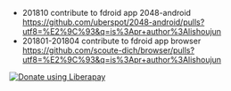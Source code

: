 - 201810 
  contribute to fdroid app 2048-android
  https://github.com/uberspot/2048-android/pulls?utf8=%E2%9C%93&q=is%3Apr+author%3Alishoujun
- 201801-201804 
  contribute to fdroid app browser  
  https://github.com/scoute-dich/browser/pulls?utf8=%E2%9C%93&q=is%3Apr+author%3Alishoujun

<script src="https://liberapay.com/lishoujun/widgets/button.js"></script>
<noscript><a href="https://liberapay.com/lishoujun/donate"><img alt="Donate using Liberapay" src="https://liberapay.com/assets/widgets/donate.svg"></a></noscript>
